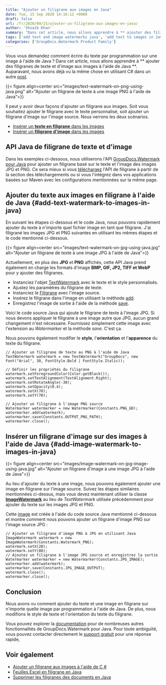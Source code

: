 ```yaml
---
title: "Ajouter un filigrane aux images en Java"
date: Tue, 15 Sep 2020 14:16:12 +0000
draft: false
url: /fr/2020/09/15/ajouter-un-filigrane-aux-images-en-java/
author: 'Shoaib Khan'
summary: "Dans cet article, nous allons apprendre à ** ajouter des filigranes de texte et d'image aux images à l'aide de Java **. Il peut y avoir deux façons d'ajouter un filigrane aux images. Soit vous souhaitez ajouter le filigrane avec le texte personnalisé, soit ajouter un filigrane d'image sur l'image source. Nous verrons les deux scénarios. Actuellement, en plus du JPG et du PNG, cette API Java prend en charge les formats d'image BMP, GIF, JP2, TIFF et WebP pour y ajouter des filigranes. Nous pouvons également modifier le style, l'orientation et l'apparence du texte du filigrane."
tags: ['add text and image watermarks java', 'add text to images in Java', 'image watermarks in Java', 'text watermarks in Java']
categories: ['GroupDocs.Watermark Product Family']
---
```


Vous vous demandez comment écrire du texte par programmation sur une image à l'aide de Java ? Dans cet article, nous allons apprendre à ** ajouter des filigranes de texte et d'image aux images à l'aide de Java **. Auparavant, nous avons déjà vu la même chose en utilisant C# dans un autre [post][1].



{{< figure align=center src="images/text-watermark-on-png-using-java.png" alt="Ajouter un filigrane de texte à une image PNG à l'aide de Java">}}


Il peut y avoir deux façons d'ajouter un filigrane aux images. Soit vous souhaitez ajouter le filigrane avec le texte personnalisé, soit ajouter un filigrane d'image sur l'image source. Nous verrons les deux scénarios.

* [Insérer un **texte en filigrane** dans les images][2]
* [Insérer un **filigrane d'image** dans les images][3]

## API Java de filigrane de texte et d'image

Dans les exemples ci-dessous, nous utiliserons l'API [GroupDocs.Watermark pour Java][4] pour ajouter un filigrane basé sur le texte et l'image des images JPG et PNG. Ce sera mieux si vous [téléchargez][5] l'API de filigrane à partir de la section des téléchargements ou si vous l'intégrez dans vos applications basées sur Maven avec les configurations mentionnées sur la même page.

## Ajouter du texte aux images en filigrane à l'aide de Java {#add-text-watermark-to-images-in-java}

En suivant les étapes ci-dessous et le code Java, nous pouvons rapidement ajouter du texte à n'importe quel fichier image en tant que filigrane. J'ai filigrané les images JPG et PNG suivantes en utilisant les mêmes étapes et le code mentionné ci-dessous.



{{< figure align=center src="images/text-watermark-on-jpg-using-java.jpg" alt="Ajouter un filigrane de texte à une image JPG à l'aide de Java">}}


Actuellement, en plus des **JPG** et **PNG** affichés, cette API Java prend également en charge les formats d'image **BMP, GIF, JP2, TIFF et WebP** pour y ajouter des filigranes.

* Instanciez l'objet [TextWatermark][6] avec le texte et le style personnalisés.
* Ajustez les paramètres du filigrane de texte.
* Instanciez le [Filigrane][7] avec l'image source.
* Insérez le filigrane dans l'image en utilisant la méthode [add][8].
* Enregistrez l'image de sortie à l'aide de la méthode [save][9].

Voici le code source Java qui ajoute le filigrane de texte à l'image JPG. Si nous devons appliquer le filigrane à une image autre que JPG, aucun grand changement n'est nécessaire. Fournissez simplement cette image avec l'extension au _Watermarker_ et la méthode _save_. C'est ça.

Nous pouvons également modifier le **style**, l'**orientation** et l'**apparence** du texte du filigrane.

```
// Ajouter un filigrane de texte au PNG à l'aide de Java
TextWatermark watermark = new TextWatermark("GroupDocs", new Font("Arial", 30, FontStyle.Bold | FontStyle.Italic));

// Définir les propriétés du filigrane
watermark.setForegroundColor(Color.getBlack());
watermark.setTextAlignment(TextAlignment.Right);
watermark.setRotateAngle(-30);
watermark.setOpacity(0.4);
watermark.setX(70);
watermark.setY(70);

// Ajouter un filigrane à l'image PNG source
Watermarker watermarker = new Watermarker(Constants.PNG_GD);
watermarker.add(watermark);
watermarker.save(Constants.OUTPUT_PNG_PATH);
watermarker.close();
```

## Insérer un filigrane d'image sur des images à l'aide de Java {#add-image-watermark-to-images-in-java}



{{< figure align=center src="images/image-watermark-on-jpg-image-using-java.jpg" alt="Ajouter un filigrane d'image à une image JPG à l'aide de Java">}}


Au lieu d'ajouter du texte à une image, nous pouvons également ajouter une image en filigrane sur l'image source. Suivez les étapes similaires mentionnées ci-dessus, mais vous devez maintenant utiliser la classe **[ImageWatermark][10]** au lieu de _TextWatermark_ utilisée précédemment pour ajouter du texte sur les images JPG et PNG.

Cette [image][11] est créée à l'aide du code source Java mentionné ci-dessous et montre comment nous pouvons ajouter un filigrane d'image PNG sur l'image source JPG :

```
// Ajouter un filigrane d'image PNG à JPG en utilisant Java
ImageWatermark watermark = new ImageWatermark(Constants.Watermark_PNG);
watermark.setX(20);
watermark.setY(80);
// Ajoutez un filigrane à l'image JPG source et enregistrez la sortie
Watermarker watermarker = new Watermarker(Constants.JPG_IMAGE);
watermarker.add(watermark);
watermarker.save(Constants.JPG_IMAGE_OUTPUT);
watermark.close();
watermarker.close();
```

## Conclusion

Nous avons vu comment ajouter du texte et une image en filigrane sur n'importe quelle image par programmation à l'aide de Java. De plus, nous modifions le style de texte et l'orientation du texte du filigrane.

Vous pouvez explorer la [documentation][12] pour de nombreuses autres fonctionnalités de GroupDocs.Watermark pour Java. Pour toute ambiguïté, vous pouvez contacter directement le [support gratuit][13] pour une réponse rapide,

## Voir également

* [Ajouter un filigrane aux images à l'aide de C #][14]
* [Feuilles Excel en filigrane en Java][15]
* [Supprimer les filigranes des documents en Java][16]







[1]: https://blog.groupdocs.com/2019/10/21/add-watermark-to-images-using-csharp-dotnet-api/
[2]: https://blog.groupdocs.com/2020/09/15/add-watermark-to-images-in-java/#add-text-watermark-to-images-in-java
[3]: https://blog.groupdocs.com/2020/09/15/add-watermark-to-images-in-java/#add-image-watermark-to-images-in-java
[4]: https://products.groupdocs.com/watermark/java
[5]: https://downloads.groupdocs.com/watermark/java
[6]: https://apireference.groupdocs.com/watermark/java/com.groupdocs.watermark.watermarks/TextWatermark
[7]: https://apireference.groupdocs.com/watermark/java/com.groupdocs.watermark/Watermarker
[8]: https://apireference.groupdocs.com/watermark/java/com.groupdocs.watermark/Watermarker#add(com.groupdocs.watermark.Watermark)
[9]: https://apireference.groupdocs.com/watermark/java/com.groupdocs.watermark/Watermarker#save(java.lang.String)
[10]: https://apireference.groupdocs.com/watermark/java/com.groupdocs.watermark.watermarks/ImageWatermark
[11]: https://blog.groupdocs.com/wp-content/uploads/sites/4/2020/09/image-watermark-on-jpg-image-using-java.jpg
[12]: https://docs.groupdocs.com/watermark/java/
[13]: https://forum.groupdocs.com/c/watermark
[14]: https://blog.groupdocs.com/2020/12/20/add-watermark-to-images-using-csharp-dotnet/
[15]: https://blog.groupdocs.com/2021/11/10/watermark-excel-sheets-in-java/
[16]: https://blog.groupdocs.com/2020/11/30/find-and-remove-watermarks-from-documents-in-java/


